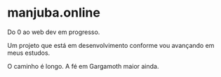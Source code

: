 # manjuba.online
Do 0 ao web dev em progresso.

Um projeto que está em desenvolvimento conforme vou avançando em meus estudos.

O caminho é longo. A fé em Gargamoth maior ainda.